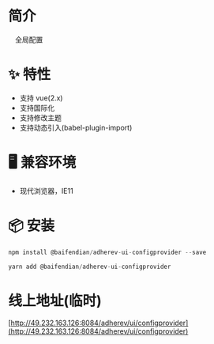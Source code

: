 # 简介
&ensp;&ensp;全局配置

# ✨ 特性
- 支持 vue(2.x)
- 支持国际化
- 支持修改主题
- 支持动态引入(babel-plugin-import)

# 🖥 兼容环境
- 现代浏览器，IE11

# 📦 安装
```javascript
npm install @baifendian/adherev-ui-configprovider --save
``` 

```javascript
yarn add @baifendian/adherev-ui-configprovider
```

# 线上地址(临时)
[http://49.232.163.126:8084/adherev/ui/configprovider](http://49.232.163.126:8084/adherev/ui/configprovider)
